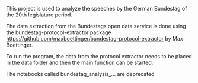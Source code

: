 This project is used to analyze the speeches by the German Bundestag of the 20th legislature period. 

The data extraction from the Bundestags open data service is done using the bundestag-protocol-extractor package https://github.com/maxboettinger/bundestag-protocol-extractor by Max Boettinger. 

To run the program, the data from the protocol extractor needs to be placed in the data folder and then the main function can be started. 

The notebooks called bundestag_analysis_... are deprecated
